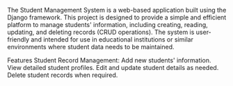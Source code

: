 The Student Management System is a web-based application built using the Django framework. This project is designed to provide a simple and efficient platform to manage students' information, including creating, reading, updating, and deleting records (CRUD operations). The system is user-friendly and intended for use in educational institutions or similar environments where student data needs to be maintained.

Features
Student Record Management:
Add new students' information.
View detailed student profiles.
Edit and update student details as needed.
Delete student records when required.
